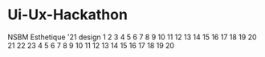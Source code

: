 # Ui-Ux-Hackathon
NSBM Esthetique '21 design 
1
2
3
4
5
6
7
8
9
10
11
12
13
14
15
16
17
18
19
20
21
22
23
4
5
6
7
8
9
10
11
12
13
14
15
16
17
18
19
20
